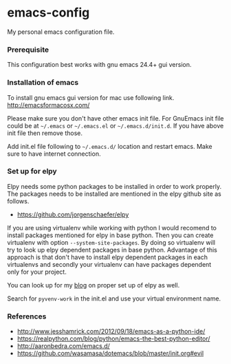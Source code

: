 # emacs-config
My personal emacs configuration file.

### Prerequisite
This configuration best works with gnu emacs 24.4+ gui version.

### Installation of emacs
To install gnu emacs gui version for mac use following link.
http://emacsformacosx.com/

Please make sure you don't have other emacs init file. For GnuEmacs init file could be at `~/.emacs` or `~/.emacs.el` or `~/.emacs.d/init.d`. If you have above init file then remove those.

Add init.el file following to `~/.emacs.d/` location and restart emacs. Make sure to have internet connection.

### Set up for elpy
Elpy needs some python packages to be installed in order to work properly. The packages needs to be installed are mentioned in the elpy github site as follows.
* https://github.com/jorgenschaefer/elpy

If you are using virtualenv while working with python I would recomend to install packages mentioned for elpy in base python. Then you can create virtualenv with option `--system-site-packages`. By doing so virtualenv will try to look up elpy dependent packages in base python. Advantage of this approach is that don't have to install elpy dependent packages in each virtualenvs and secondly your virtualenv can have packages dependent only for your project.

You can look up for my [blog](https://techfillip.wordpress.com/2016/06/10/emacs-elpy-convenient-python-set-up/) on proper set up of elpy as well.

Search for `pyvenv-work` in the init.el and use your virtual environment name.

### References
* http://www.jesshamrick.com/2012/09/18/emacs-as-a-python-ide/
* https://realpython.com/blog/python/emacs-the-best-python-editor/
* http://aaronbedra.com/emacs.d/
* https://github.com/wasamasa/dotemacs/blob/master/init.org#evil
